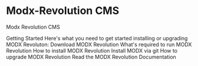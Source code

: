 # Modx-Revolution CMS 
Modx Revolution CMS

Getting Started
Here's what you need to get started installing or upgrading MODX Revoluton: 
Download MODX Revolution
What's required to run MODX Revolution
How to install MODX Revolution
Install MODX via git
How to upgrade MODX Revolution
Read the MODX Revolution Documentation
